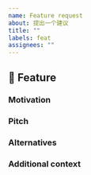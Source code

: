 ```yaml
---
name: Feature request
about: 提出一个建议
title: ""
labels: feat
assignees: ""
---
```


## 🚀 Feature

<!-- 简洁明了的功能建议描述 -->

### Motivation

<!-- 请大致讲述提出建议的动机。如果与另一个 GitHub 问题有关，也请链接到此处-->

### Pitch

<!-- 简明扼要地描述您希望发生的事情。 -->

### Alternatives

<!-- 简明扼要地描述您考虑过的任何替代解决方案或功能（如果有的话）。 -->

### Additional context

<!-- 在此处添加有关功能请求的任何其他内容或截图。 -->
